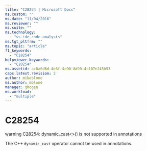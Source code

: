 ```yaml
---
title: "C28254 | Microsoft Docs"
ms.custom: ""
ms.date: "11/04/2016"
ms.reviewer: ""
ms.suite: ""
ms.technology: 
  - "vs-ide-code-analysis"
ms.tgt_pltfrm: ""
ms.topic: "article"
f1_keywords: 
  - "C28254"
helpviewer_keywords: 
  - "C28254"
ms.assetid: ac8a6d6d-4e8f-4e90-8d90-4c107e245b53
caps.latest.revision: 2
author: mikeblome
ms.author: mblome
manager: ghogen
ms.workload: 
  - "multiple"
---
```

# C28254
warning C28254: dynamic_cast<>() is not supported in annotations  
  
 The C++ `dynamic_cast` operator cannot be used in annotations.